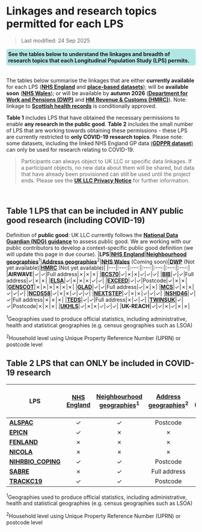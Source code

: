 # Linkages and research topics permitted for each LPS
>Last modified: 24 Sep 2025

<div style="background-color: rgba(0, 178, 169, 0.3); padding: 5px; border-radius: 5px;"><strong>See the tables below to understand the linkages and breadth of research topics that each Longitudinal Population Study (LPS) permits.</strong></div>
<br>

The tables below summarise the linkages that are either **currently available** for each LPS ([**NHS England**](../linked_health_data/NHS_England/NHSE.ipynb) and [**place-based datasets**](../linked_geo_data/Place_based_intro.md)); will be **available soon** ([**NHS Wales**](../linked_health_data/NHS_Wales/NHSW_intro.md)); or will be available by **autumn 2026** ([**Department for Work and Pensions (DWP)**](../linked_admin_data/DWP_data/DWP_data.md) and [**HM Revenue & Customs (HMRC)**](../linked_admin_data/HMRC_data/HMRC_data.md)). Note: linkage to [**Scottish health records**](../linked_health_data/NHS_Scotland/NHSS_intro.md) is conditionally approved. 

**Table 1** includes LPS that have obtained the necessary permissions to enable **any research in the public good**. **Table 2** includes the small number of LPS that are working towards obtaining these permissions - these LPS are currently restricted to **only COVID-19 research topics**. Please note: some datasets, including the linked NHS England GP data [(**GDPPR dataset**)](../linked_health_data/NHS_England/Primary_care_datasets/GDPPR/GDPPR.ipynb) can only be used for research relating to COVID-19. 

>Participants can always object to UK LLC or specific data linkages. If a participant objects, no new data about them will be shared, but data that have already been provisioned can still be used until the project ends. Please see the <strong><a href="https://ukllc.ac.uk/privacy-policy" target="_blank" rel="noopener noreferrer">UK LLC Privacy Notice</a></strong> for further information.
<br>

## Table 1 LPS that can be included in ANY public good research (including COVID-19)
Definition of **public good**: UK LLC currently follows the <strong><a href="https://assets.publishing.service.gov.uk/government/uploads/system/uploads/attachment_data/file/1124013/NDG_public_benefit_guidance_v1.0_-_14.12.22.pdf" target="_blank" rel="noopener noreferrer">National Data Guardian (NDG) guidance</a></strong> to assess public good. We are working with our public contributors to develop a context-specific public good definition (we will update this page in due course).
|**LPS**|[**NHS England**](../linked_health_data/NHS_England/NHSE.html)|[**Neighbourhood geographies**](../linked_geo_data/Place_based_intro.md)<sup>1</sup>|[**Address geographies**](../linked_geo_data/Place_based_intro.md)<sup>2</sup>|[**NHS Wales**](../linked_health_data/NHS_Wales/NHSW_intro.md) (Coming soon)|[**DWP**](../linked_admin_data/DWP_data/DWP_data.md) (Not yet available)|[**HMRC**](../linked_admin_data/HMRC_data/HMRC_data.md) (Not yet available)|
|---|:---:|:---:|:---:|:---:|:---:|:---:|
|**AIRWAVE**|✓|✓|Full address|✗|✗|✗|
|[**BCS70**](../LPS_data/LPS%20profiles/BCS70.ipynb)|✓|✗|✗|✓|✓|✓|
|[**BIB**](../LPS_data/LPS%20profiles/BIB.ipynb)|✓|✓|Full address|✓|✗|✗|
|[**ELSA**](../LPS_data/LPS%20profiles/ELSA.ipynb)|✓|✗|✗|✗|✓|✓|
|[**EXCEED**](../LPS_data/LPS%20profiles/EXCEED.ipynb)|✓|✓|Postcode|✓|✗|✗|
|[**GENSCOT**](../LPS_data/LPS%20profiles/GENSCOT.ipynb)|✗|✗|✗|✗|✗|✗|
|[**GLAD**](../LPS_data/LPS%20profiles/GLAD.ipynb)|✓|✓|Full address|✓|✗|✗|
|[**MCS**](../LPS_data/LPS%20profiles/MCS.ipynb)|✓|✗|✗|✓|✓|✓|
|[**NCDS58**](../LPS_data/LPS%20profiles/NCDS58.ipynb)|✓|✗|✗|✓|✓|✓|
|[**NEXTSTEP**](../LPS_data/LPS%20profiles/NEXTSTEP.ipynb)|✓|✗|✗|✓|✓|✓|
|[**NSHD46**](../LPS_data/LPS%20profiles/NSHD46.ipynb)|✓|✓|Full address|✗|✗|✗|
|[**TEDS**](../LPS_data/LPS%20profiles/TEDS.ipynb)|✓|✓|Full address|✗|✓|✓|
|[**TWINSUK**](../LPS_data/LPS%20profiles/TWINSUK.ipynb)|✓|✓|Postcode|✗|✗|✗|
|[**UKHLS**](../LPS_data/LPS%20profiles/UKHLS.ipynb)|✓|✗|✗|✓|✓|✓|
|**UK-REACH**|✓|✓|✗|✓|✗|✗|

<sup>1</sup>Geographies used to produce official statistics, including administrative, health and statistical geographies (e.g. census geographies such as LSOA)

<sup>2</sup>Household level using Unique Property Reference Number (UPRN) or postcode level

## Table 2 LPS that can ONLY be included in COVID-19 research

|**LPS**|[**NHS England**](../linked_health_data/NHS_England/NHSE.html)|[**Neighbourhood geographies**](../linked_geo_data/Place_based_intro.md)<sup>1</sup>|[**Address geographies**](../linked_geo_data/Place_based_intro.md)<sup>2</sup>|[**NHS Wales**](../linked_health_data/NHS_Wales/NHSW_intro.md) (Coming soon)|[**DWP**](../linked_admin_data/DWP_data/DWP_data.md) (Not yet available)|[**HMRC**](../linked_admin_data/HMRC_data/HMRC_data.md) (Not yet available)|
|---|:---:|:---:|:---:|:---:|:---:|:---:|
|[**ALSPAC**](../LPS_data/LPS%20profiles/ALSPAC.ipynb)|✓|✓|Postcode|✓|✓|✓|
|[**EPICN**](../LPS_data/LPS%20profiles/EPICN.ipynb)|✓|✗|✗|✗|✗|✗|
|[**FENLAND**](../LPS_data/LPS%20profiles/FENLAND.ipynb)|✗|✗|✗|✗|✗|✗|
|[**NICOLA**](../LPS_data/LPS%20profiles/NICOLA.ipynb)|✗|✗|✗|✗|✗|✗|
|[**NIHRBIO_COPING**](../LPS_data/LPS%20profiles/NIHRBIO_COPING.ipynb)|✓|✓|Postcode|✓|✗|✗|
|[**SABRE**](../LPS_data/LPS%20profiles/SABRE.ipynb)|✗|✓|Full address|✗|✗|✗|
|[**TRACKC19**](../LPS_data/LPS%20profiles/TRACKC19.ipynb)|✓|✓|Postcode|✓|✗|✗|

<sup>1</sup>Geographies used to produce official statistics, including administrative, health and statistical geographies (e.g. census geographies such as LSOA)

<sup>2</sup>Household level using Unique Property Reference Number (UPRN) or postcode level



